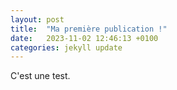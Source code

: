 ```yaml
---
layout: post
title:  "Ma première publication !"
date:   2023-11-02 12:46:13 +0100
categories: jekyll update
---
```


C'est une test.